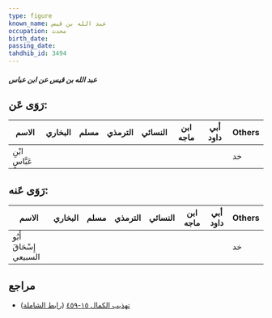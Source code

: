```yaml
---
type: figure
known_name: عبد الله بن قيس
occupation: محدث
birth_date:
passing_date:
tahdhib_id: 3494
---
```

##### عبد الله بن قيس عن ابن عباس

## رَوَى عَن:
| الاسم          | البخاري | مسلم | الترمذي | النسائي | ابن ماجه | أبي داود | Others |
| -------------- | ------- | ---- | ------- | ------- | -------- | -------- | ------ |
| ابْنِ عَبَّاسٍ |         |      |         |         |          |          | خد     |
## رَوَى عَنه:
| الاسم                   | البخاري | مسلم | الترمذي | النسائي | ابن ماجه | أبي داود | Others |
| ----------------------- | ------- | ---- | ------- | ------- | -------- | -------- | ------ |
| أَبُو إِسْحَاقَ السبيعي |         |      |         |         |          |          | خد     |
## مراجع
- [تهذيب الكمال ١٥-٤٥٩](obsidian://open?vault=Tahdhib-al-Kamal&file=Figures/٣٤٩٤-عبد%20الله%20بن%20قيس%20عن%20ابن%20عباس) ([رابط الشاملة](https://shamela.ws/book/3722/7943))